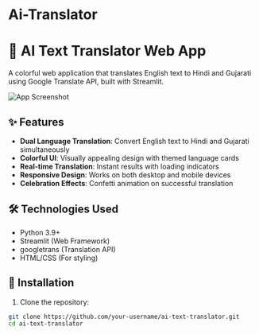 # Ai-Translator

# 🌈 AI Text Translator Web App

A colorful web application that translates English text to Hindi and Gujarati using Google Translate API, built with Streamlit.

![App Screenshot](https://via.placeholder.com/800x500.png?text=AI+Text+Translator+Screenshot)

## ✨ Features

- **Dual Language Translation**: Convert English text to Hindi and Gujarati simultaneously
- **Colorful UI**: Visually appealing design with themed language cards
- **Real-time Translation**: Instant results with loading indicators
- **Responsive Design**: Works on both desktop and mobile devices
- **Celebration Effects**: Confetti animation on successful translation

## 🛠️ Technologies Used

- Python 3.9+
- Streamlit (Web Framework)
- googletrans (Translation API)
- HTML/CSS (For styling)

## 🚀 Installation

1. Clone the repository:
```bash
git clone https://github.com/your-username/ai-text-translator.git
cd ai-text-translator
